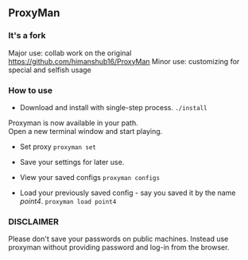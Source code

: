## ProxyMan

### It's a fork

Major use: collab work on the original https://github.com/himanshub16/ProxyMan
Minor use: customizing for special and selfish usage

### How to use

* Download and install with single-step process.
```./install```

Proxyman is now available in your path.  
Open a new terminal window and start playing.

* Set proxy
```proxyman set```

* Save your settings for later use.
* View your saved configs
```proxyman configs```
* Load your previously saved config - say you saved it by the name *point4*.
```proxyman load point4```

### DISCLAIMER
Please don't save your passwords on public machines. Instead use proxyman without providing password and log-in from the browser.

